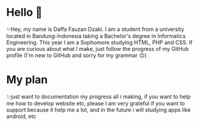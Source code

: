 # Hello 👋
✨Hey, my name is Daffa Fauzan Dzaki. I am a student from a university located in Bandung-Indonesia taking a Bachelor's degree in Informatics Engineering. This year I am a Sophomore studying HTML, PHP and CSS. If you are curious about what I make, just follow the progress of my GitHub profile (I'm new to GitHub and sorry for my grammar 😔)
# My plan
  ✨just want to documentation my progress all i making, if you want to help me how to develop website etc, 
  please I am very grateful if you want to support because it help me a lot, and in the future i will studying apps like android, etc


<!---
DaffafauzanD/DaffafauzanD is a ✨ special ✨ repository because its `README.md` (this file) appears on your GitHub profile.
You can click the Preview link to take a look at your changes.
--->
